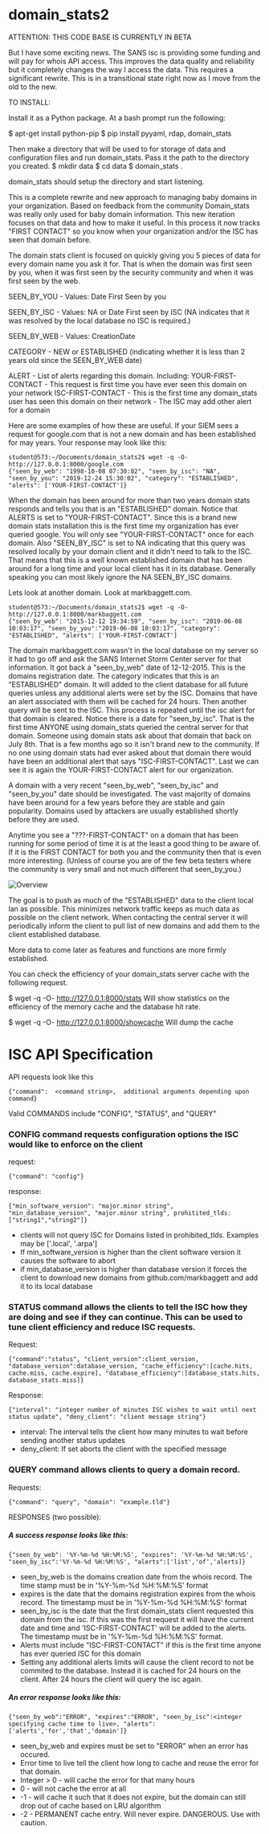 # domain_stats2

ATTENTION:    THIS CODE BASE IS CURRENTLY IN BETA

But I have some exciting news.  The SANS isc is providing some funding and will pay for whois API access.   This improves the data quality and reliability but it completely changes the way I access the data.  This requires a significant rewrite.  This is in a transitional state right now as I move from the old to the new. 

TO INSTALL:

Install it as a Python package.  At a bash prompt run the following:

$ apt-get install python-pip
$ pip install pyyaml, rdap, domain_stats

Then make a directory that will be used to for storage of data and configuration files and run domain_stats.  Pass it the path to the directory you created.
$ mkdir data
$ cd data
$ domain_stats .

domain_stats should setup the directory and start listening.


This is a complete rewrite and new approach to managing baby domains in your organization.  Based on feedback from the community Domain_stats was really only used for baby domain information.  This new iteration focuses on that data and how to make it useful.  In this process it now tracks "FIRST CONTACT" so you know when your organization and/or the ISC has seen that domain before.

The domain stats client is focused on quickly giving you 5 pieces of data for every domain name you ask it for.  That is when the domain was first seen by you, when it was first seen by the security community and when it was first seen by the web.

SEEN_BY_YOU - Values: Date First Seen by you

SEEN_BY_ISC  - Values: NA or Date First seen by ISC  (NA indicates that it was resolved by the local database no ISC is required.)

SEEN_BY_WEB - Values: CreationDate

CATEGORY    - NEW or ESTABLISHED  (indicating whether it is less than 2 years old since the SEEN_BY_WEB date)

ALERT      -  List of alerts regarding this domain.   Including:
              YOUR-FIRST-CONTACT  - This request is first time you have ever seen this domain on your network
              ISC-FIRST-CONTACT  - This is the first time any domain_stats user has seen this domain on their network
              <other>  - The ISC may add other alert for a domain 


Here are some examples of how these are useful.
If your SIEM sees a request for google.com that is not a new domain and has been established for may years. Your response may look like this:

```
student@573:~/Documents/domain_stats2$ wget -q -O- http://127.0.0.1:8000/google.com
{"seen_by_web": "1998-10-08 07:30:02", "seen_by_isc": "NA", "seen_by_you": "2019-12-24 15:30:02", "category": "ESTABLISHED", "alerts": ['YOUR-FIRST-CONTACT']}
```
When the domain has been around for more than two years domain stats responds and tells you that is an "ESTABLISHED" domain.  Notice that ALERTS is set to "YOUR-FIRST-CONTACT". Since this is a brand new domain stats installation this is the first time my organization has ever queried google.  You will only see "YOUR-FIRST-CONTACT" once for each domain. Also "SEEN_BY_ISC" is set to NA indicating that this query was resolved locally by your domain client and it didn't need to talk to the ISC.  That means that this is a well known established domain that has been around for a long time and your local client has it in its database.  Generally speaking you can most likely ignore the NA SEEN_BY_ISC domains.
 
Lets look at another domain.  Look at markbaggett.com.

```
student@573:~/Documents/domain_stats2$ wget -q -O- http://127.0.0.1:8000/markbaggett.com
{"seen_by_web": "2015-12-12 19:34:59", "seen_by_isc": "2019-06-08 10:03:17", "seen_by_you":"2019-06-08 10:03:17", "category": "ESTABLISHED", "alerts": ['YOUR-FIRST-CONTACT'] 
```
The domain markbaggett.com wasn't in the local database on my server so it had to go off and ask the SANS Internet Storm Center server for that information. It got back a "seen_by_web" date of 12-12-2015.  This is the domains registration date. The category indicates that this is an "ESTABLISHED" domain.  It will added to the client database for all future queries unless any additional alerts were set by the ISC. Domains that have an alert associated with them will be cached for 24 hours. Then another query will be sent to the ISC.  This process is repeated until the isc alert for that domain is cleared.  Notice there is a date for "seen_by_isc".  That is the first time ANYONE using domain_stats queried the central server for that domain. Someone using domain stats ask about that domain that back on July 8th. That is a few months ago so it isn't brand new to the community. If no one using domain stats had ever asked about that domain there would have been an additional alert that says "ISC-FIRST-CONTACT". Last we can see it is again the YOUR-FIRST-CONTACT alert for our organization.   

A domain with a very recent "seen_by_web", "seen_by_isc" and "seen_by_you" date should be investigated. The vast majority of domains have been around for a few years before they are stable and gain popularity.  Domains used by attackers are usually established shortly before they are used. 

Anytime you see a "???-FIRST-CONTACT" on a domain that has been running for some period of time it is at the least a good thing to be aware of.  If it is the FIRST CONTACT for both you and the community then that is even more interesting. (Unless of course you are of the few beta testers where the community is very small and not much different that seen_by_you.)


![Overview](overview.jpg)


The goal is to push as much of the "ESTABLISHED" data to the client local lan as possible. This minimizes network traffic keeps as much data as possible on the client network. When contacting the central server it will periodically inform the client to pull list of new domains and add them to the client established database.

More data to come later as features and functions are more firmly established.

You can check the efficiency of your domain_stats server cache with the following request.

$ wget -q -O- http://127.0.0.1:8000/stats
Will show statistics on the efficiency of the memory cache and the database hit rate.

$ wget -q -O- http://127.0.0.1:8000/showcache
Will dump the cache



# ISC API Specification
API requests look like this
```
{"command":  <command string>,  additional arguments depending upon command}
```
Valid COMMANDS include "CONFIG", "STATUS", and "QUERY"



### **CONFIG command requests configuration options the ISC would like to enforce on the client**
request:
```
{"command": "config"}
```
response:
```
{"min_software_version": "major.minor string",  "min_database_version", "major.minor string", prohitited_tlds:["string1","string2"]}
```
- clients will not query ISC for Domains listed in prohibited_tlds.   Examples may be ['.local', '.arpa']
- If min_software_version is higher than the client software version it causes the software to abort
- if min_database_version is higher than database version it forces the client to download new domains from github.com/markbaggett and add it to its local database



### **STATUS command allows the clients to tell the ISC how they are doing and see if they can continue.  This can be used to tune client efficiency and reduce ISC requests.**
Request:
```
{"command":"status", "client_version":client_version, "database_version":database_version, "cache_efficiency":[cache.hits, cache.miss, cache.expire], "database_efficiency":[database_stats.hits, database_stats.miss]}
```
Response:
```
{"interval": "integer number of minutes ISC wishes to wait until next status update", "deny_client": "client message string"}
```
- interval: The interval tells the client how many minutes to wait before sending another status updates
- deny_client: If set aborts the client with the specified message



### **QUERY command allows clients to query a domain record.**
Requests:
```
{"command": "query", "domain": "example.tld"}
```
RESPONSES (two possible):
##### A success response looks like this:

```
{"seen_by_web": '%Y-%m-%d %H:%M:%S', "expires": '%Y-%m-%d %H:%M:%S', "seen_by_isc":'%Y-%m-%d %H:%M:%S', "alerts":['list','of','alerts]}
```
   - seen_by_web is the domains creation date from the whois record. The time stamp must be in '%Y-%m-%d %H:%M:%S' format
   - expires is the date that the domains registration expires from the whois record. The timestamp must be in '%Y-%m-%d %H:%M:%S' format
   - seen_by_isc is the date that the first domain_stats client requested this domain from the isc. If this was the first request it will have the current date and time and 'ISC-FIRST-CONTACT' will be added to the alerts. The timestamp must be in '%Y-%m-%d %H:%M:%S' format.
   - Alerts must include "ISC-FIRST-CONTACT" if this is the first time anyone has ever queried ISC for this domain
   - Setting any additional alerts limits will cause the client record to not be commited to the database. Instead it is cached for 24 hours on the client.  After 24 hours the client will query the isc again.
##### An error response looks like this:

```
{"seen_by_web":"ERROR", "expires":"ERROR", "seen_by_isc":<integer specifying cache time to live>, "alerts":['alerts','for','that','domain']}
```
   - seen_by_web and expires must be set to "ERROR" when an error has occured.
   - Error time to live tell the client how long to cache and reuse the error for that domain.
   - Integer > 0 - will cache the error for that many hours
   - 0 - will not cache the error at all
   - -1 - will cache it such that it does not expire, but the domain can still drop out of cache based on LRU algorithm
   - -2 - PERMANENT cache entry.  Will never expire.  DANGEROUS. Use with caution.
    
